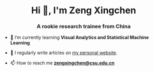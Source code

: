 <h1 align="center">Hi 👋, I'm Zeng Xingchen</h1>
<h3 align="center">A rookie research trainee from China</h3>

- 🌱 I’m currently learning **Visual Analytics and Statistical Machine Learning**

- 📝 I regularly write articles on [my personal website](https://zengxingchen.github.io/posts/).

- 📫 How to reach me **zengxingchen@csu.edu.cn**

<p align="left">
</p>
